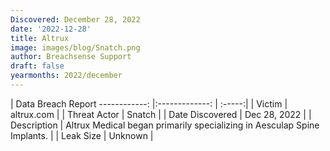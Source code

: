 ```yaml
---
Discovered: December 28, 2022
date: '2022-12-28'
title: Altrux
image: images/blog/Snatch.png
author: Breachsense Support
draft: false
yearmonths: 2022/december
---
```



| Data Breach Report
------------:     |:-------------:    | :-----:|
| Victim      | altrux.com      | 
| Threat Actor      | Snatch      | 
| Date Discovered      | Dec 28, 2022      | 
| Description      | Altrux Medical began primarily specializing in Aesculap Spine Implants.      | 
| Leak Size      | Unknown      | 

